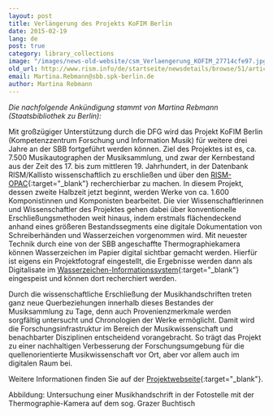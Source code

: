 ```yaml
---
layout: post
title: Verlängerung des Projekts KoFIM Berlin
date: 2015-02-19
lang: de
post: true
category: library_collections
image: "/images/news-old-website/csm_Verlaengerung_KOFIM_27714cfe97.jpg"
old_url: http://www.rism.info/de/startseite/newsdetails/browse/51/article/64/funding-renewed-for-kofim-berlin-project.html
email: Martina.Rebmann@sbb.spk-berlin.de
author: Martina Rebmann
---
```


_Die nachfolgende Ankündigung stammt von Martina Rebmann (Staatsbibliothek zu Berlin):_

Mit großzügiger Unterstützung durch die DFG wird das Projekt KoFIM Berlin (Kompetenzzentrum Forschung und Information Musik) für weitere drei Jahre an der SBB fortgeführt werden können. Ziel des Projektes ist es, ca. 7.500 Musikautographen der Musiksammlung, und zwar der Kernbestand aus der Zeit des 17. bis zum mittleren 19. Jahrhundert, in der Datenbank RISM/Kallisto wissenschaftlich zu erschließen und über den [RISM-OPAC](https://opac.rism.info/metaopac/start.do?View=rism){:target="_blank"} recherchierbar zu machen. In diesem Projekt, dessen zweite Halbzeit jetzt beginnt, werden Werke von ca. 1.600 Komponistinnen und Komponisten bearbeitet. Die vier Wissenschaftlerinnen und Wissenschaftler des Projektes gehen dabei über konventionelle Erschließungsmethoden weit hinaus, indem erstmals flächendeckend anhand eines größeren Bestandssegments eine digitale Dokumentation von Schreiberhänden und Wasserzeichen vorgenommen wird. Mit neuester Technik durch eine von der SBB angeschaffte Thermographiekamera können Wasserzeichen im Papier digital sichtbar gemacht werden. Hierfür ist eigens ein Projektfotograf eingestellt, die Ergebnisse werden dann als Digitalisate im [Wasserzeichen-Informationssystem](http://www.wasserzeichen-online.de/wzis/index.php){:target="_blank"} eingespeist und können dort recherchiert werden.

Durch die wissenschaftliche Erschließung der Musikhandschriften treten ganz neue Querbeziehungen innerhalb dieses Bestandes der Musiksammlung zu Tage, denn auch Provenienzmerkmale werden sorgfältig untersucht und Chronologien der Werke ermöglicht. Damit wird die Forschungsinfrastruktur im Bereich der Musikwissenschaft und benachbarter Disziplinen entscheidend vorangebracht. So trägt das Projekt zu einer nachhaltigen Verbesserung der Forschungsumgebung für die quellenorientierte Musikwissenschaft vor Ort, aber vor allem auch im digitalen Raum bei.

Weitere Informationen finden Sie auf der [Projektwebseite](http://staatsbibliothek-berlin.de/die-staatsbibliothek/abteilungen/musik/projekte/dfg-projekt-kofim-berlin/){:target="_blank"}.


Abbildung: Untersuchung einer Musikhandschrift in der Fotostelle mit der Thermographie-Kamera auf dem sog. Grazer Buchtisch
